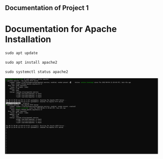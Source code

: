 ## Documentation of Project 1

# Documentation for Apache Installation

`sudo apt update`

`sudo apt install apache2`

`sudo systemctl status apache2`

![apache2 installation status](.\apache2-status.png)

